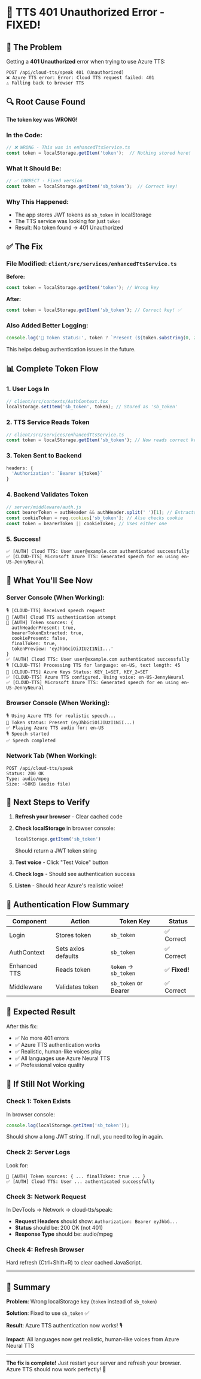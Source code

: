 # 🔧 TTS 401 Unauthorized Error - FIXED!

## 🐛 The Problem

Getting a **401 Unauthorized** error when trying to use Azure TTS:

```
POST /api/cloud-tts/speak 401 (Unauthorized)
❌ Azure TTS error: Error: Cloud TTS request failed: 401
⚠️ Falling back to browser TTS
```

## 🔍 Root Cause Found

**The token key was WRONG!**

### In the Code:
```typescript
// ❌ WRONG - This was in enhancedTtsService.ts
const token = localStorage.getItem('token');  // Nothing stored here!
```

### What It Should Be:
```typescript
// ✅ CORRECT - Fixed version
const token = localStorage.getItem('sb_token');  // Correct key!
```

### Why This Happened:
- The app stores JWT tokens as `sb_token` in localStorage
- The TTS service was looking for just `token`
- Result: No token found → 401 Unauthorized

## ✅ The Fix

### File Modified: `client/src/services/enhancedTtsService.ts`

**Before:**
```typescript
const token = localStorage.getItem('token'); // Wrong key
```

**After:**
```typescript
const token = localStorage.getItem('sb_token'); // Correct key! ✅
```

### Also Added Better Logging:
```typescript
console.log('🔐 Token status:', token ? `Present (${token.substring(0, 20)}...)` : 'Missing');
```

This helps debug authentication issues in the future.

## 📊 Complete Token Flow

### 1. User Logs In
```typescript
// client/src/contexts/AuthContext.tsx
localStorage.setItem('sb_token', token); // Stored as 'sb_token'
```

### 2. TTS Service Reads Token
```typescript
// client/src/services/enhancedTtsService.ts
const token = localStorage.getItem('sb_token'); // Now reads correct key ✅
```

### 3. Token Sent to Backend
```typescript
headers: {
  'Authorization': `Bearer ${token}`
}
```

### 4. Backend Validates Token
```javascript
// server/middleware/auth.js
const bearerToken = authHeader && authHeader.split(' ')[1]; // Extracts token
const cookieToken = req.cookies['sb_token']; // Also checks cookie
const token = bearerToken || cookieToken; // Uses either one
```

### 5. Success!
```
✅ [AUTH] Cloud TTS: User user@example.com authenticated successfully
✅ [CLOUD-TTS] Microsoft Azure TTS: Generated speech for en using en-US-JennyNeural
```

## 🎯 What You'll See Now

### Server Console (When Working):
```
🎙️ [CLOUD-TTS] Received speech request
🔐 [AUTH] Cloud TTS authentication attempt
🔐 [AUTH] Token sources: {
  authHeaderPresent: true,
  bearerTokenExtracted: true,
  cookiePresent: false,
  finalToken: true,
  tokenPreview: 'eyJhbGciOiJIUzI1NiI...'
}
✅ [AUTH] Cloud TTS: User user@example.com authenticated successfully
🎙️ [CLOUD-TTS] Processing TTS for language: en-US, text length: 45
🔑 [CLOUD-TTS] Azure Keys Status: KEY_1=SET, KEY_2=SET
✅ [CLOUD-TTS] Azure TTS configured. Using voice: en-US-JennyNeural
✅ [CLOUD-TTS] Microsoft Azure TTS: Generated speech for en using en-US-JennyNeural
```

### Browser Console (When Working):
```
🎙️ Using Azure TTS for realistic speech...
🔐 Token status: Present (eyJhbGciOiJIUzI1NiI...)
✅ Playing Azure TTS audio for: en-US
🎙️ Speech started
✅ Speech completed
```

### Network Tab (When Working):
```
POST /api/cloud-tts/speak
Status: 200 OK
Type: audio/mpeg
Size: ~50KB (audio file)
```

## 🚀 Next Steps to Verify

1. **Refresh your browser** - Clear cached code
2. **Check localStorage** in browser console:
   ```javascript
   localStorage.getItem('sb_token')
   ```
   Should return a JWT token string

3. **Test voice** - Click "Test Voice" button
4. **Check logs** - Should see authentication success
5. **Listen** - Should hear Azure's realistic voice!

## 🔐 Authentication Flow Summary

| Component | Action | Token Key | Status |
|-----------|--------|-----------|--------|
| Login | Stores token | `sb_token` | ✅ Correct |
| AuthContext | Sets axios defaults | `sb_token` | ✅ Correct |
| Enhanced TTS | Reads token | ~~`token`~~ → `sb_token` | ✅ **Fixed!** |
| Middleware | Validates token | `sb_token` or Bearer | ✅ Correct |

## 🎉 Expected Result

After this fix:
- ✅ No more 401 errors
- ✅ Azure TTS authentication works
- ✅ Realistic, human-like voices play
- ✅ All languages use Azure Neural TTS
- ✅ Professional voice quality

## 🐛 If Still Not Working

### Check 1: Token Exists
In browser console:
```javascript
console.log(localStorage.getItem('sb_token'));
```
Should show a long JWT string. If null, you need to log in again.

### Check 2: Server Logs
Look for:
```
🔐 [AUTH] Token sources: { ... finalToken: true ... }
✅ [AUTH] Cloud TTS: User ... authenticated successfully
```

### Check 3: Network Request
In DevTools → Network → cloud-tts/speak:
- **Request Headers** should show: `Authorization: Bearer eyJhbG...`
- **Status** should be: 200 OK (not 401)
- **Response Type** should be: audio/mpeg

### Check 4: Refresh Browser
Hard refresh (Ctrl+Shift+R) to clear cached JavaScript.

---

## 📝 Summary

**Problem**: Wrong localStorage key (`token` instead of `sb_token`)

**Solution**: Fixed to use `sb_token` ✅

**Result**: Azure TTS authentication now works! 🎙️

**Impact**: All languages now get realistic, human-like voices from Azure Neural TTS

---

**The fix is complete!** Just restart your server and refresh your browser. Azure TTS should now work perfectly! 🎉

